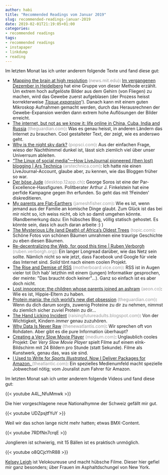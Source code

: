```yaml
---
author: habi
title: "Recommended Readings vom Januar 2019"
slug: recommended-readings-januar-2019
date: 2019-02-01T21:19:05+01:00
categories:
- recommended readings
tags:
- recommended readings
- instapaper
- linkdump
- reading
---
```


Im letzten Monat las ich unter anderem folgende Texte und fand diese gut:

- [Mapping the brain at high resolution](https://news.mit.edu/2019/mapping-brain-high-resolution-0117) <span style="color: #999999;">(news.mit.edu)</span>: [Im vergangenen Dezember in Heidelberg](https://habi.gna.ch/2019/01/08/2018-in-bildern/) hat eine Gruppe von dieser Methode erzählt. Um extrem hoch aufgelöste Bilder aus dem Gehirn (von Fliegen) zu machen, wird das Gewebe zuerst aufgeblasen (der Prozess heisst korrekterweise [*Tissue expansion*](https://www.expansionmicroscopy.org)'). Danach kann mit einem guten Mikroskop Aufnahmen gemacht werden, durch das Herausrechnen der Gewebe-Expansion werden dann extrem hohe Auflösungen der Bilder erreicht.
- [The internet, but not as we know it: life online in China, Cuba, India and Russia](http://www.theguardian.com/technology/ng-interactive/2019/jan/11/the-internet-but-not-as-we-know-it-life-online-in-china-russia-cuba-and-india) <span style="color: #999999;">(theguardian.com)</span>: Was es genau heisst, in anderen Ländern das Internet zu brauchen. Cool gestalteter Text, der zeigt, wie es anderswo geht.
- [Why is the night sky dark?](https://www.popsci.com/why-night-sky-dark) <span style="color: #999999;">(popsci.com)</span>: Aus der einfachen Frage, wieso der Nachthimmel dunkel ist, lässt sich ziemlich viel über unser Univerrsum ableiten.
- [“The Linux of social media”—How LiveJournal pioneered (then lost) blogging | Ars Technica](https://arstechnica.com/gadgets/2019/01/the-linux-of-social-media-how-livejournal-pioneered-then-lost-web-blogging/) <span style="color: #999999;">(arstechnica.com)</span>: Ich hatte nie einen LiveJournal-Account, glaube aber, zu kennen, wie das Bloggen früher so war.
- [Der böse Jude](https://desktop.12app.ch/articles/15982301) <span style="color: #999999;">(desktop.12app.ch)</span>: George Soros ist eine der Par-Excellence-Hassfiguren. Politberater Arthur J. Finkelstein hat eine perfide Kampagne gegen Ihn erfunden. So geht das mit ?Feinden' diskreditieren.
- [My parents are Flat-Earthers](https://jameshfisher.com/2019/01/20/my-parents-are-flat-earthers.html) <span style="color: #999999;">(jameshfisher.com)</span>: Wie es ist, wenn jemand aus der Familie an komische Dinge glaubt. Zum Glück ist das bei mir nicht so, ich weiss nicht, ob ich so damit umgehen könnte. (Randbemerkung dazu: Ein hübsches Blog, völlig statisch gehostet. Es könnte sein, dass ich auch daran arbeite :) )
- [The Mysterious Life (and Death) of Africa’s Oldest Trees](https://www.topic.com/the-mysterious-life-and-death-of-africa-s-oldest-trees) <span style="color: #999999;">(topic.com)</span>: Schöne Fotos von schönen Bäumen umrahmen eine traurige Geschichte zu eben diesen Bäumen.
- [Re-decentralizing the Web, for good this time | Ruben Verborgh](https://ruben.verborgh.org/articles/redecentralizing-the-web/) <span style="color: #999999;">(ruben.verborgh.org)</span>: Ein langer Longread darüber, wie das Netz sein sollte. Nämlich nicht so wie jetzt, dass Facebook und Google für viele das Internet sind. *Solid* tönt nach einem coolen Projekt.
- [The Rise and Demise of RSS](https://motherboard.vice.com/en_us/article/a3mm4z/the-rise-and-demise-of-rss) <span style="color: #999999;">(motherboard.vice.com)</span>: RSS ist in Augen vieler tot (Ich hab' letzthin mit einem (jungen) Informatiker gesprochen, der meinte: "Das braucht doch keiner"...). Ganz so einfach ist es aber doch nicht.
- [Lost innocence: the children whose parents joined an ashram](https://aeon.co/essays/lost-innocence-the-children-whose-parents-joined-an-ashram) <span style="color: #999999;">(aeon.co)</span>: Wie es ist, Hippie-Eltern zu haben.
- [Protein mania: the rich world’s new diet obsession](https://www.theguardian.com/news/2019/jan/04/protein-mania-the-rich-worlds-new-diet-obsession) <span style="color: #999999;">(theguardian.com)</span>: Wenn du dich darum sorgts, zuwenig Proteine zu dir zu nehmen, nimmst du ziemlich sicher zuviel Protein zu dir...
- [The Hand Licking Incident](https://raisingfutureadults.blogspot.com/2019/01/the-hand-licking-incident.html) <span style="color: #999999;">(raisingfutureadults.blogspot.com)</span>: Von der Wichtigkeit, Kindern *immer* genau zuzuhören.
- [Why Data Is Never Raw](https://www.thenewatlantis.com/publications/why-data-is-never-raw) <span style="color: #999999;">(thenewatlantis.com)</span>: Wir sprechen oft von Rohdaten. Aber gibt es die pure Information überhaupt?
- [Creating a Very Slow Movie Player](https://medium.com/@bryan/very-slow-movie-player-499f76c48b62) <span style="color: #999999;">(medium.com)</span>: Unglaublich cooles Projekt: Der *Very Slow Movie Player* spielt Filme auf einem eInk-Bildschirm mit 24 Bildern pro Stunde (statt Sekunde). Filme als Kunstwerk, genau das, was sie sind.
- [I Used to Write for *Sports Illustrated*. Now I Deliver Packages for Amazon.
](https://www.theatlantic.com/ideas/archive/2018/12/what-its-like-to-deliver-packages-for-amazon/578986/) <span style="color: #999999;">(theatlantic.com)</span>: Ein spezielles Medienumfeld macht spezielle Jobwechsel nötig; vom Jouralist zum Fahrer für Amazon.

Im letzten Monat sah ich unter anderem folgende Videos und fand diese gut:

{{< youtube A4L_NfuMmwk >}}

Die hier vorgeschlagene neue Nationalhymne der Schweiz gefällt mir gut.

{{< youtube UDZpsjtfYuY >}}

Weil wir das schon lange nicht mehr hatten; etwas BMX-Content.

{{< youtube 7RDfNn7crqE >}}

Jonglieren ist schwierig, mit 15 Bällen ist es praktisch unmöglich.

{{< youtube o8QCjcYhR88 >}}

[Kelsey Leigh](https://www.youtube.com/channel/UChbYk5aC6Y1e9T4EVgm48Qw) ist Velokoureuse und macht hübsche Filme.
Dieser hier gefiel mir ganz besonders; über Frauen im Asphaltdschungel von New York.
